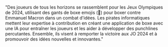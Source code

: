 "Des joueurs de tous les horizons se rassemblent pour les Jeux Olympiques de 2024, utilisant des gants de boxe emojis (🥊) pour boxer contre Emmanuel Macron dans un combat d'idées. Les pirates informatiques mettent leur expertise à contribution en créant une application de boxe avec une IA pour entraîner les joueurs et les aider à développer des punchlines percutantes. Ensemble, ils visent à remporter la victoire aux JO 2024 et à promouvoir des idées nouvelles et innovantes."